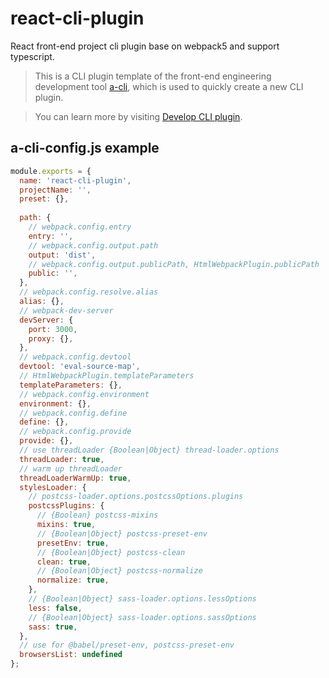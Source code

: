# react-cli-plugin

React front-end project cli plugin base on webpack5 and support typescript.

>This is a CLI plugin template of the front-end engineering development tool [a-cli](https://github.com/a-cli/a-cli),
which is used to quickly create a new CLI plugin.

>You can learn more by visiting [Develop CLI plugin](https://github.com/a-cli/a-cli#Develop-CLI-plugin).

## a-cli-config.js example

```javascript
module.exports = {
  name: 'react-cli-plugin',
  projectName: '',
  preset: {},
  
  path: {
    // webpack.config.entry
    entry: '',
    // webpack.config.output.path
    output: 'dist',
    // webpack.config.output.publicPath, HtmlWebpackPlugin.publicPath
    public: '',
  },
  // webpack.config.resolve.alias
  alias: {},
  // webpack-dev-server
  devServer: {
    port: 3000,
    proxy: {},
  },
  // webpack.config.devtool
  devtool: 'eval-source-map',
  // HtmlWebpackPlugin.templateParameters
  templateParameters: {},
  // webpack.config.environment
  environment: {},
  // webpack.config.define
  define: {},
  // webpack.config.provide
  provide: {},
  // use threadLoader {Boolean|Object} thread-loader.options
  threadLoader: true,
  // warm up threadLoader
  threadLoaderWarmUp: true,
  stylesLoader: {
    // postcss-loader.options.postcssOptions.plugins
    postcssPlugins: {
      // {Boolean} postcss-mixins
      mixins: true,
      // {Boolean|Object} postcss-preset-env
      presetEnv: true,
      // {Boolean|Object} postcss-clean
      clean: true,
      // {Boolean|Object} postcss-normalize
      normalize: true,
    },
    // {Boolean|Object} sass-loader.options.lessOptions
    less: false,
    // {Boolean|Object} sass-loader.options.sassOptions
    sass: true,
  },
  // use for @babel/preset-env, postcss-preset-env
  browsersList: undefined
};

```